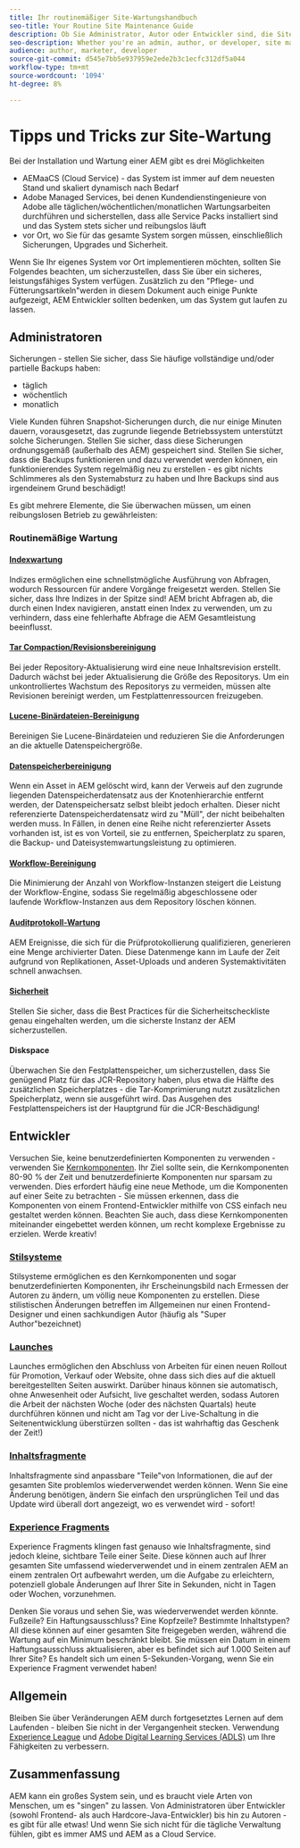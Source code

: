 ```yaml
---
title: Ihr routinemäßiger Site-Wartungshandbuch
seo-title: Your Routine Site Maintenance Guide
description: Ob Sie Administrator, Autor oder Entwickler sind, die Site-Wartung wirkt sich auf alle Aspekte Ihrer AEM Sites-Instanz aus. Verwenden Sie dieses Handbuch, um sicherzustellen, dass Ihre Strategie für Erfolg eingerichtet ist.
seo-description: Whether you're an admin, author, or developer, site maintenance touches every aspect of your AEM Sites instance. Use this guide to ensure your strategy is set up for success.
audience: author, marketer, developer
source-git-commit: d545e7bb5e937959e2ede2b3c1ecfc312df5a044
workflow-type: tm+mt
source-wordcount: '1094'
ht-degree: 8%

---
```



# Tipps und Tricks zur Site-Wartung

Bei der Installation und Wartung einer AEM gibt es drei Möglichkeiten

* AEMaaCS (Cloud Service) - das System ist immer auf dem neuesten Stand und skaliert dynamisch nach Bedarf
* Adobe Managed Services, bei denen Kundendienstingenieure von Adobe alle täglichen/wöchentlichen/monatlichen Wartungsarbeiten durchführen und sicherstellen, dass alle Service Packs installiert sind und das System stets sicher und reibungslos läuft
* vor Ort, wo Sie für das gesamte System sorgen müssen, einschließlich Sicherungen, Upgrades und Sicherheit.

Wenn Sie Ihr eigenes System vor Ort implementieren möchten, sollten Sie Folgendes beachten, um sicherzustellen, dass Sie über ein sicheres, leistungsfähiges System verfügen. Zusätzlich zu den &quot;Pflege- und Fütterungsartikeln&quot;werden in diesem Dokument auch einige Punkte aufgezeigt, AEM Entwickler sollten bedenken, um das System gut laufen zu lassen.

## Administratoren

Sicherungen - stellen Sie sicher, dass Sie häufige vollständige und/oder partielle Backups haben:

* täglich
* wöchentlich
* monatlich

Viele Kunden führen Snapshot-Sicherungen durch, die nur einige Minuten dauern, vorausgesetzt, das zugrunde liegende Betriebssystem unterstützt solche Sicherungen. Stellen Sie sicher, dass diese Sicherungen ordnungsgemäß (außerhalb des AEM) gespeichert sind. Stellen Sie sicher, dass die Backups funktionieren und dazu verwendet werden können, ein funktionierendes System regelmäßig neu zu erstellen - es gibt nichts Schlimmeres als den Systemabsturz zu haben und Ihre Backups sind aus irgendeinem Grund beschädigt!

Es gibt mehrere Elemente, die Sie überwachen müssen, um einen reibungslosen Betrieb zu gewährleisten:

### Routinemäßige Wartung

#### [Indexwartung](https://experienceleague.adobe.com/docs/experience-manager-65/deploying/practices/best-practices-for-queries-and-indexing.html?lang=de)

Indizes ermöglichen eine schnellstmögliche Ausführung von Abfragen, wodurch Ressourcen für andere Vorgänge freigesetzt werden. Stellen Sie sicher, dass Ihre Indizes in der Spitze sind! AEM bricht Abfragen ab, die durch einen Index navigieren, anstatt einen Index zu verwenden, um zu verhindern, dass eine fehlerhafte Abfrage die AEM Gesamtleistung beeinflusst.

#### [Tar Compaction/Revisionsbereinigung](https://experienceleague.adobe.com/docs/experience-manager-65/deploying/deploying/revision-cleanup.html?lang=en)

Bei jeder Repository-Aktualisierung wird eine neue Inhaltsrevision erstellt. Dadurch wächst bei jeder Aktualisierung die Größe des Repositorys. Um ein unkontrolliertes Wachstum des Repositorys zu vermeiden, müssen alte Revisionen bereinigt werden, um Festplattenressourcen freizugeben.

#### [Lucene-Binärdateien-Bereinigung](https://experienceleague.adobe.com/docs/experience-manager-64/administering/operations/operations-dashboard.html?lang=en#automated-maintenance-tasks)

Bereinigen Sie Lucene-Binärdateien und reduzieren Sie die Anforderungen an die aktuelle Datenspeichergröße.

#### [Datenspeicherbereinigung](https://experienceleague.adobe.com/docs/experience-manager-64/administering/operations/data-store-garbage-collection.html?lang=en)

Wenn ein Asset in AEM gelöscht wird, kann der Verweis auf den zugrunde liegenden Datenspeicherdatensatz aus der Knotenhierarchie entfernt werden, der Datenspeichersatz selbst bleibt jedoch erhalten. Dieser nicht referenzierte Datenspeicherdatensatz wird zu &quot;Müll&quot;, der nicht beibehalten werden muss. In Fällen, in denen eine Reihe nicht referenzierter Assets vorhanden ist, ist es von Vorteil, sie zu entfernen, Speicherplatz zu sparen, die Backup- und Dateisystemwartungsleistung zu optimieren.

#### [Workflow-Bereinigung](https://experienceleague.adobe.com/docs/experience-manager-64/administering/operations/workflows-administering.html?lang=en)

Die Minimierung der Anzahl von Workflow-Instanzen steigert die Leistung der Workflow-Engine, sodass Sie regelmäßig abgeschlossene oder laufende Workflow-Instanzen aus dem Repository löschen können.

#### [Auditprotokoll-Wartung](https://experienceleague.adobe.com/docs/experience-manager-64/administering/operations/operations-audit-log.html?lang=en)

AEM Ereignisse, die sich für die Prüfprotokollierung qualifizieren, generieren eine Menge archivierter Daten. Diese Datenmenge kann im Laufe der Zeit aufgrund von Replikationen, Asset-Uploads und anderen Systemaktivitäten schnell anwachsen.

#### [Sicherheit](https://experienceleague.adobe.com/docs/experience-manager-65/administering/security/security-checklist.html?lang=de)

Stellen Sie sicher, dass die Best Practices für die Sicherheitscheckliste genau eingehalten werden, um die sicherste Instanz der AEM sicherzustellen.

#### Diskspace

Überwachen Sie den Festplattenspeicher, um sicherzustellen, dass Sie genügend Platz für das JCR-Repository haben, plus etwa die Hälfte des zusätzlichen Speicherplatzes - die Tar-Komprimierung nutzt zusätzlichen Speicherplatz, wenn sie ausgeführt wird. Das Ausgehen des Festplattenspeichers ist der Hauptgrund für die JCR-Beschädigung!

## Entwickler

Versuchen Sie, keine benutzerdefinierten Komponenten zu verwenden - verwenden Sie [Kernkomponenten](https://www.aemcomponents.dev/). Ihr Ziel sollte sein, die Kernkomponenten 80-90 % der Zeit und benutzerdefinierte Komponenten nur sparsam zu verwenden. Dies erfordert häufig eine neue Methode, um die Komponenten auf einer Seite zu betrachten - Sie müssen erkennen, dass die Komponenten von einem Frontend-Entwickler mithilfe von CSS einfach neu gestaltet werden können. Beachten Sie auch, dass diese Kernkomponenten miteinander eingebettet werden können, um recht komplexe Ergebnisse zu erzielen. Werde kreativ!

### [Stilsysteme](https://experienceleague.adobe.com/docs/experience-manager-65/authoring/siteandpage/style-system.html?lang=en)

Stilsysteme ermöglichen es den Kernkomponenten und sogar benutzerdefinierten Komponenten, ihr Erscheinungsbild nach Ermessen der Autoren zu ändern, um völlig neue Komponenten zu erstellen. Diese stilistischen Änderungen betreffen im Allgemeinen nur einen Frontend-Designer und einen sachkundigen Autor (häufig als &quot;Super Author&quot;bezeichnet)

### [Launches](https://experienceleague.adobe.com/docs/experience-manager-cloud-service/content/sites/authoring/launches/overview.html?lang=en)

Launches ermöglichen den Abschluss von Arbeiten für einen neuen Rollout für Promotion, Verkauf oder Website, ohne dass sich dies auf die aktuell bereitgestellten Seiten auswirkt. Darüber hinaus können sie automatisch, ohne Anwesenheit oder Aufsicht, live geschaltet werden, sodass Autoren die Arbeit der nächsten Woche (oder des nächsten Quartals) heute durchführen können und nicht am Tag vor der Live-Schaltung in die Seitenentwicklung überstürzen sollten - das ist wahrhaftig das Geschenk der Zeit!)

### [Inhaltsfragmente](https://experienceleague.adobe.com/docs/experience-manager-64/assets/fragments/content-fragments.html?lang=en)

Inhaltsfragmente sind anpassbare &quot;Teile&quot;von Informationen, die auf der gesamten Site problemlos wiederverwendet werden können. Wenn Sie eine Änderung benötigen, ändern Sie einfach den ursprünglichen Teil und das Update wird überall dort angezeigt, wo es verwendet wird - sofort!

### [Experience Fragments](https://experienceleague.adobe.com/docs/experience-manager-learn/sites/experience-fragments/experience-fragments-feature-video-use.html?lang=en)

Experience Fragments klingen fast genauso wie Inhaltsfragmente, sind jedoch kleine, sichtbare Teile einer Seite. Diese können auch auf Ihrer gesamten Site umfassend wiederverwendet und in einem zentralen AEM an einem zentralen Ort aufbewahrt werden, um die Aufgabe zu erleichtern, potenziell globale Änderungen auf Ihrer Site in Sekunden, nicht in Tagen oder Wochen, vorzunehmen.

Denken Sie voraus und sehen Sie, was wiederverwendet werden könnte. Fußzeile? Ein Haftungsausschluss? Eine Kopfzeile? Bestimmte Inhaltstypen? All diese können auf einer gesamten Site freigegeben werden, während die Wartung auf ein Minimum beschränkt bleibt. Sie müssen ein Datum in einem Haftungsausschluss aktualisieren, aber es befindet sich auf 1.000 Seiten auf Ihrer Site? Es handelt sich um einen 5-Sekunden-Vorgang, wenn Sie ein Experience Fragment verwendet haben!

## Allgemein

Bleiben Sie über Veränderungen AEM durch fortgesetztes Lernen auf dem Laufenden - bleiben Sie nicht in der Vergangenheit stecken. Verwendung [Experience League](https://experienceleague.adobe.com/docs/experience-manager-learn/sites/overview.html?lang=en) und [Adobe Digital Learning Services (ADLS)](https://learning.adobe.com/) um Ihre Fähigkeiten zu verbessern.

## Zusammenfassung

AEM kann ein großes System sein, und es braucht viele Arten von Menschen, um es &quot;singen&quot; zu lassen. Von Administratoren über Entwickler (sowohl Frontend- als auch Hardcore-Java-Entwickler) bis hin zu Autoren - es gibt für alle etwas! Und wenn Sie sich nicht für die tägliche Verwaltung fühlen, gibt es immer AMS und AEM as a Cloud Service.
